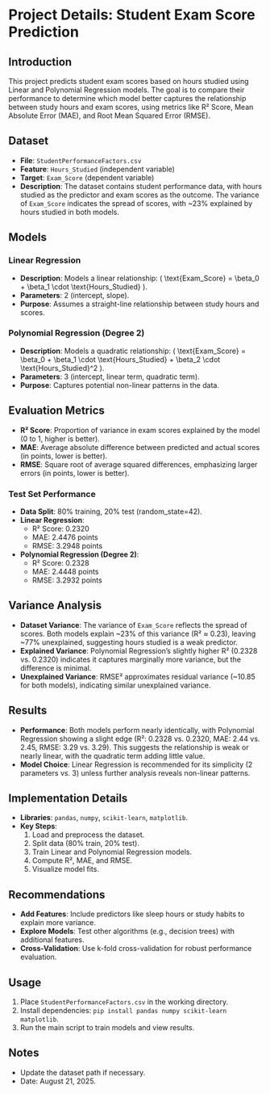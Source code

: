 # Project Details: Student Exam Score Prediction

## Introduction
This project predicts student exam scores based on hours studied using Linear and Polynomial Regression models. The goal is to compare their performance to determine which model better captures the relationship between study hours and exam scores, using metrics like R² Score, Mean Absolute Error (MAE), and Root Mean Squared Error (RMSE).

## Dataset
- **File**: `StudentPerformanceFactors.csv`
- **Feature**: `Hours_Studied` (independent variable)
- **Target**: `Exam_Score` (dependent variable)
- **Description**: The dataset contains student performance data, with hours studied as the predictor and exam scores as the outcome. The variance of `Exam_Score` indicates the spread of scores, with ~23% explained by hours studied in both models.

## Models
### Linear Regression
- **Description**: Models a linear relationship: \( \text{Exam_Score} = \beta_0 + \beta_1 \cdot \text{Hours_Studied} \).
- **Parameters**: 2 (intercept, slope).
- **Purpose**: Assumes a straight-line relationship between study hours and scores.

### Polynomial Regression (Degree 2)
- **Description**: Models a quadratic relationship: \( \text{Exam_Score} = \beta_0 + \beta_1 \cdot \text{Hours_Studied} + \beta_2 \cdot \text{Hours_Studied}^2 \).
- **Parameters**: 3 (intercept, linear term, quadratic term).
- **Purpose**: Captures potential non-linear patterns in the data.

## Evaluation Metrics
- **R² Score**: Proportion of variance in exam scores explained by the model (0 to 1, higher is better).
- **MAE**: Average absolute difference between predicted and actual scores (in points, lower is better).
- **RMSE**: Square root of average squared differences, emphasizing larger errors (in points, lower is better).

### Test Set Performance
- **Data Split**: 80% training, 20% test (random_state=42).
- **Linear Regression**:
  - R² Score: 0.2320
  - MAE: 2.4476 points
  - RMSE: 3.2948 points
- **Polynomial Regression (Degree 2)**:
  - R² Score: 0.2328
  - MAE: 2.4448 points
  - RMSE: 3.2932 points

## Variance Analysis
- **Dataset Variance**: The variance of `Exam_Score` reflects the spread of scores. Both models explain ~23% of this variance (R² ≈ 0.23), leaving ~77% unexplained, suggesting hours studied is a weak predictor.
- **Explained Variance**: Polynomial Regression’s slightly higher R² (0.2328 vs. 0.2320) indicates it captures marginally more variance, but the difference is minimal.
- **Unexplained Variance**: RMSE² approximates residual variance (~10.85 for both models), indicating similar unexplained variance.

## Results
- **Performance**: Both models perform nearly identically, with Polynomial Regression showing a slight edge (R²: 0.2328 vs. 0.2320, MAE: 2.44 vs. 2.45, RMSE: 3.29 vs. 3.29). This suggests the relationship is weak or nearly linear, with the quadratic term adding little value.
- **Model Choice**: Linear Regression is recommended for its simplicity (2 parameters vs. 3) unless further analysis reveals non-linear patterns.

## Implementation Details
- **Libraries**: `pandas`, `numpy`, `scikit-learn`, `matplotlib`.
- **Key Steps**:
  1. Load and preprocess the dataset.
  2. Split data (80% train, 20% test).
  3. Train Linear and Polynomial Regression models.
  4. Compute R², MAE, and RMSE.
  5. Visualize model fits.

## Recommendations
- **Add Features**: Include predictors like sleep hours or study habits to explain more variance.
- **Explore Models**: Test other algorithms (e.g., decision trees) with additional features.
- **Cross-Validation**: Use k-fold cross-validation for robust performance evaluation.

## Usage
1. Place `StudentPerformanceFactors.csv` in the working directory.
2. Install dependencies: `pip install pandas numpy scikit-learn matplotlib`.
3. Run the main script to train models and view results.

## Notes
- Update the dataset path if necessary.
- Date: August 21, 2025.